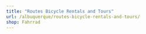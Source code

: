 ```yaml
---
title: "Routes Bicycle Rentals and Tours"
url: /albuquerque/routes-bicycle-rentals-and-tours/
shop: Fahrrad
---
```

